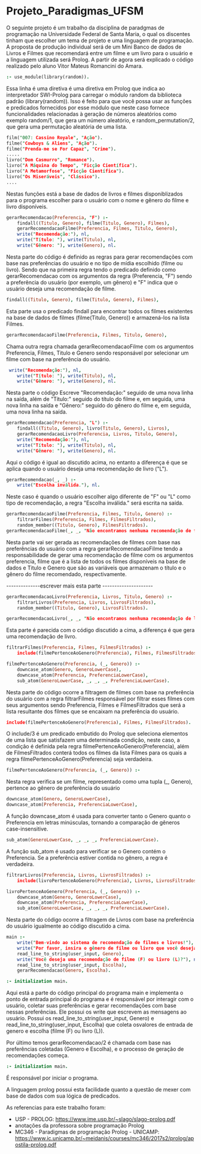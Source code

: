 # Projeto_Paradigmas_UFSM

O seguinte projeto é um trabalho da disciplina de paradgmas de programação na Universidade Federal de Santa Maria, o qual os discentes tinham que escolher um tema de projeto e uma linguagem de programação. A proposta de produção individual será de um Mini Banco de dados de Livros e Filmes que recomendará entre um filme e um livro para o usuário e a linguagem utilizada será Prolog. A partir de agora será explicado o código realizado pelo aluno Vitor Mateus Romancini do Amara.

```Prolog
:- use_module(library(random)).
```
Essa linha é uma diretiva é uma diretiva em Prolog que indica ao interpretador SWI-Prolog para carregar o módulo random da biblioteca padrão (library(random)). Isso é feito para que você possa usar as funções e predicados fornecidos por esse módulo que neste caso  fornece funcionalidades relacionadas à geração de números aleatórios como exemplo random/1, que gera um número aleatório, e random_permutation/2, que gera uma permutação aleatória de uma lista.
```Prolog
film("007: Cassino Royale", "Ação").
filme("Cowboys & Aliens", "Ação").
filme("Prenda-me se For Capaz", "Crime").
.....
livro("Dom Casmurro", "Romance").
livro("A Máquina do Tempo", "Ficção Científica").
livro("A Metamorfose", "Ficção Científica").
livro("Os Miseráveis", "Clássico").
....
```

Nestas funções está a base de dados de livros e filmes disponiblizados para o programa escolher para o usuário com o nome e gênero do filme e livro disponíveis. 
```Prolog
gerarRecomendacao(Preferencia, "F") :-
    findall((Titulo, Genero), filme(Titulo, Genero), Filmes),
    gerarRecomendacaoFilme(Preferencia, Filmes, Titulo, Genero),
    write("Recomendação:"), nl,
    write("Título: "), write(Titulo), nl,
    write("Gênero: "), write(Genero), nl.
```
Nesta parte do código é definido as regras para gerar recomendações com base nas preferências do usuário e no tipo de mídia escolhido (filme ou livro). Sendo que na primeira regra tendo o predicado definido como gerarRecomendacao com os argumentos da regra (Preferencia, "F") sendo a preferência do usuário (por exemplo, um gênero) e "F" indica que o usuário deseja uma recomendação de filme.

```Prolog
findall((Titulo, Genero), filme(Titulo, Genero), Filmes),
```
 Esta parte usa o predicado findall para encontrar todos os filmes existentes na base de dados de filmes (filme(Titulo, Genero)) e armazená-los na lista Filmes.
```Prolog
gerarRecomendacaoFilme(Preferencia, Filmes, Titulo, Genero),
```
Chama outra regra chamada gerarRecomendacaoFilme com os argumentos Preferencia, Filmes, Titulo e Genero sendo responsável por selecionar um filme com base na preferência do usuário.
```Prolog
 write("Recomendação:"), nl,
    write("Título: "), write(Titulo), nl,
    write("Gênero: "), write(Genero), nl.
```
Nesta parte o código Escreve "Recomendação:" seguido de uma nova linha na saída, além de "Título:" seguido do título do filme e, em seguida, uma nova linha na saída e "Gênero:" seguido do gênero do filme e, em seguida, uma nova linha na saída.

```Prolog
gerarRecomendacao(Preferencia, "L") :-
    findall((Titulo, Genero), livro(Titulo, Genero), Livros),
    gerarRecomendacaoLivro(Preferencia, Livros, Titulo, Genero),
    write("Recomendação:"), nl,
    write("Título: "), write(Titulo), nl,
    write("Gênero: "), write(Genero), nl.
```
Aqui o código é igual ao discutido acima, no entanto a diferença é que se aplica quando o usuário deseja uma recomendação de livro ("L").
```Prolog
gerarRecomendacao(_, _) :-
    write("Escolha inválida."), nl.
```
Neste caso é quando o usuário escolher algo diferente de "F" ou "L" como tipo de recomendação, a regra "Escolha inválida." será escrita na saída.
```Prolog
gerarRecomendacaoFilme(Preferencia, Filmes, Titulo, Genero) :-
    filtrarFilmes(Preferencia, Filmes, FilmesFiltrados),
    random_member((Titulo, Genero), FilmesFiltrados).
gerarRecomendacaoFilme(_, _, "Não encontramos nenhuma recomendação de filme com base no gênero de sua preferência.", "").

```
Nesta parte vai ser gerada as recomendações de filmes com base nas preferências do usuário com a regra gerarRecomendacaoFilme tendo a responsabilidade de gerar uma recomendação de filme com os argumentos preferencia, filme que é a lista de todos os filmes disponíveis na base de dados e Titulo e Genero que são as variáveis que armazenam o título e o gênero do filme recomendado, respectivamente.


--------------escrever mais esta parte ---------------------


```Prolog
gerarRecomendacaoLivro(Preferencia, Livros, Titulo, Genero) :-
    filtrarLivros(Preferencia, Livros, LivrosFiltrados),
    random_member((Titulo, Genero), LivrosFiltrados).

gerarRecomendacaoLivro(_, _, "Não encontramos nenhuma recomendação de livro com base no gênero de sua preferência.", "").
```

Esta parte é parecida com o código discutido a cima, a diferença é que gera uma recomendação de livro.

```Prolog
filtrarFilmes(Preferencia, Filmes, FilmesFiltrados) :-
    include(filmePertenceAoGenero(Preferencia), Filmes, FilmesFiltrados).

filmePertenceAoGenero(Preferencia, (_, Genero)) :-
    downcase_atom(Genero, GeneroLowerCase),
    downcase_atom(Preferencia, PreferenciaLowerCase),
    sub_atom(GeneroLowerCase, _, _, _, PreferenciaLowerCase).
```

Nesta parte do código ocorre a filtragem de filmes com base na preferência do usuário com a regra filtrarFilmes responsável por filtrar esses filmes com seus argumentos sendo Preferencia, Filmes e FilmesFiltrados que será a lista resultante dos filmes que se encaixam na preferência do usuário.

```Prolog
include(filmePertenceAoGenero(Preferencia), Filmes, FilmesFiltrados).
```
O include/3 é um predicado embutido do Prolog que seleciona elementos de uma lista que satisfazem uma determinada condição, neste caso, a condição é definida pela regra filmePertenceAoGenero(Preferencia), além de FilmesFiltrados conterá todos os filmes da lista Filmes para os quais a regra filmePertenceAoGenero(Preferencia) seja verdadeira.
```Prolog
filmePertenceAoGenero(Preferencia, (_, Genero)) :-
```
Nesta regra verifica se um filme, representado como uma tupla (_, Genero), pertence ao gênero de preferência do usuário
```Prolog
downcase_atom(Genero, GeneroLowerCase),
downcase_atom(Preferencia, PreferenciaLowerCase),
```
A função downcase_atom é usada para converter tanto o Genero quanto o Preferencia em letras minúsculas, tornando a comparação de gêneros case-insensitive.
```Prolog
sub_atom(GeneroLowerCase, _, _, _, PreferenciaLowerCase).
```
A função sub_atom é usado para verificar se o Genero contém o Preferencia. Se a preferência estiver contida no gênero, a regra é verdadeira.
```Prolog
filtrarLivros(Preferencia, Livros, LivrosFiltrados) :-
    include(livroPertenceAoGenero(Preferencia), Livros, LivrosFiltrados).

livroPertenceAoGenero(Preferencia, (_, Genero)) :-
    downcase_atom(Genero, GeneroLowerCase),
    downcase_atom(Preferencia, PreferenciaLowerCase),
    sub_atom(GeneroLowerCase, _, _, _, PreferenciaLowerCase).
```
Nesta parte do código ocorre a filtragem de Livros com base na preferência do usuário igualmente ao código discutido a cima. 
```Prolog
main :-
    write("Bem-vindo ao sistema de recomendação de filmes e livros!"), nl,
    write("Por favor, insira o gênero de filme ou livro que você deseja:"), nl,
    read_line_to_string(user_input, Genero),
    write("Você deseja uma recomendação de filme (F) ou livro (L)?"), nl,
    read_line_to_string(user_input, Escolha),
    gerarRecomendacao(Genero, Escolha).

:- initialization main.

```

Aqui está a parte do código principal do programa main e implementa o ponto de entrada principal do programa e é responsável por interagir com o usuário, coletar suas preferências e gerar recomendações com base nessas preferências. Ele possui os write que escrevem as mensagens ao usuário.  Possui os read_line_to_string(user_input, Genero) e read_line_to_string(user_input, Escolha) que coleta osvalores de entrada de genero e escolha (filme (F) ou livro (L)). 

Por último temos gerarRecomendacao/2 é chamada com base nas preferências coletadas (Genero e Escolha), e o processo de geração de recomendações começa.
```Prolog
:- initialization main.
```
É responsável por iniciar o programa.

A linguagem prolog possui esta facilidade quanto a questão de mexer com base de dados com sua lógica de predicados. 

As referencias para este trabalho foram: 
- USP - PROLOG: https://www.ime.usp.br/~slago/slago-prolog.pdf
- anotações da professora sobre programação Prolog
- MC346 - Paradigmas de programação Prolog - UNICAMP: https://www.ic.unicamp.br/~meidanis/courses/mc346/2017s2/prolog/apostila-prolog.pdf

